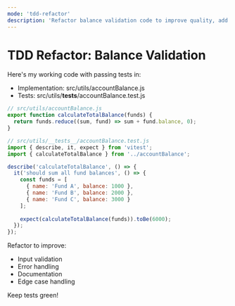 ```yaml
---
mode: 'tdd-refactor'
description: 'Refactor balance validation code to improve quality, add validation, and enhance error handling while keeping tests green'
---
```


# TDD Refactor: Balance Validation

Here's my working code with passing tests in:
- Implementation: src/utils/accountBalance.js
- Tests: src/utils/__tests__/accountBalance.test.js

```javascript
// src/utils/accountBalance.js
export function calculateTotalBalance(funds) {
  return funds.reduce((sum, fund) => sum + fund.balance, 0);
}

// src/utils/__tests__/accountBalance.test.js
import { describe, it, expect } from 'vitest';
import { calculateTotalBalance } from '../accountBalance';

describe('calculateTotalBalance', () => {
  it('should sum all fund balances', () => {
    const funds = [
      { name: 'Fund A', balance: 1000 },
      { name: 'Fund B', balance: 2000 },
      { name: 'Fund C', balance: 3000 }
    ];
    
    expect(calculateTotalBalance(funds)).toBe(6000);
  });
});
```

Refactor to improve:
- Input validation
- Error handling
- Documentation
- Edge case handling

Keep tests green!
